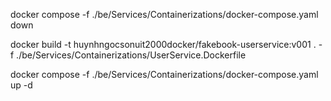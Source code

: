 docker compose -f ./be/Services/Containerizations/docker-compose.yaml down

docker build -t huynhngocsonuit2000docker/fakebook-userservice:v001 . -f ./be/Services/Containerizations/UserService.Dockerfile

docker compose -f ./be/Services/Containerizations/docker-compose.yaml up -d